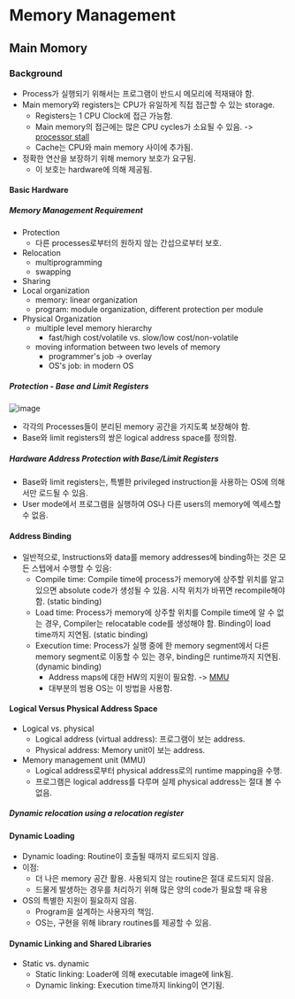 # Memory Management

## Main Momory

### Background

- Process가 실행되기 위해서는 프로그램이 반드시 메모리에 적재돼야 함.
- Main memory와 registers는 CPU가 유일하게 직접 접근할 수 있는 storage.
    - Registers는 1 CPU Clock에 접근 가능함.
    - Main memory의 접근에는 많은 CPU cycles가 소요될 수 있음. -> [processor stall](https://en.wikipedia.org/wiki/Pipeline_stall)
    - Cache는 CPU와 main memory 사이에 추가됨.
- 정확한 연산을 보장하기 위해 memory 보호가 요구됨.
    - 이 보호는 hardware에 의해 제공됨.

#### Basic Hardware

##### Memory Management Requirement

- Protection
    - 다른 processes로부터의 원하지 않는 간섭으로부터 보호.
- Relocation
    - multiprogramming
    - swapping
- Sharing
- Local organization
    - memory: linear organization
    - program: module organization, different protection per module
- Physical Organization
    - multiple level memory hierarchy
        - fast/high cost/volatile vs. slow/low cost/non-volatile
    - moving information between two levels of memory
        - programmer's job -> overlay
        - OS's job: in modern OS

##### Protection - Base and Limit Registers

![image](https://user-images.githubusercontent.com/9735030/146662042-1f3c0554-8039-4688-8892-7bc30afef367.png)

- 각각의 Processes들이 분리된 memory 공간을 가지도록 보장해야 함.
- Base와 limit registers의 쌍은 logical address space를 정의함.

##### Hardware Address Protection with Base/Limit Registers

- Base와 limit registers는, 특별한 privileged instruction을 사용하는 OS에 의해서만 로드될 수 있음.
- User mode에서 프로그램을 실행하여 OS나 다른 users의 memory에 엑세스할 수 없음.

#### Address Binding

- 일반적으로, Instructions와 data를 memory addresses에 binding하는 것은 모든 스텝에서 수행할 수 있음:
    - Compile time: Compile time에 process가 memory에 상주할 위치를 알고 있으면 absolute code가 생성될 수 있음. 시작 위치가 바뀌면 recompile해야 함. (static binding)
    - Load time: Process가 memory에 상주할 위치를 Compile time에 알 수 없는 경우, Compiler는 relocatable code를 생성해야 함. Binding이 load time까지 지연됨. (static binding)
    - Execution time: Process가 실행 중에 한 memory segment에서 다른 memory segment로 이동할 수 있는 경우, binding은 runtime까지 지연됨. (dynamic binding)
        - Address maps에 대한 HW의 지원이 필요함. -> [MMU](https://en.wikipedia.org/wiki/Memory_management_unit)
        - 대부분의 범용 OS는 이 방법을 사용함.

#### Logical Versus Physical Address Space

- Logical vs. physical
    - Logical address (virtual address): 프로그램이 보는 address.
    - Physical address: Memory unit이 보는 address.
- Memory management unit (MMU)
    - Logical address로부터 physical address로의 runtime mapping을 수행.
    - 프로그램은 logical address를 다루며 실제 physical address는 절대 볼 수 없음.

##### Dynamic relocation using a relocation register

#### Dynamic Loading

- Dynamic loading: Routine이 호출될 때까지 로드되지 않음.
- 이점:
    - 더 나은 memory 공간 활용. 사용되지 않는 routine은 절대 로드되지 않음.
    - 드물게 발생하는 경우를 처리하기 위해 많은 양의 code가 필요할 때 유용
- OS의 특별한 지원이 필요하지 않음.
    - Program을 설계하는 사용자의 책임.
    - OS는, 구현을 위해 library routines를 제공할 수 있음.

#### Dynamic Linking and Shared Libraries

- Static vs. dynamic
    - Static linking: Loader에 의해 executable image에 link됨.
    - Dynamic linking: Execution time까지 linking이 연기됨.
